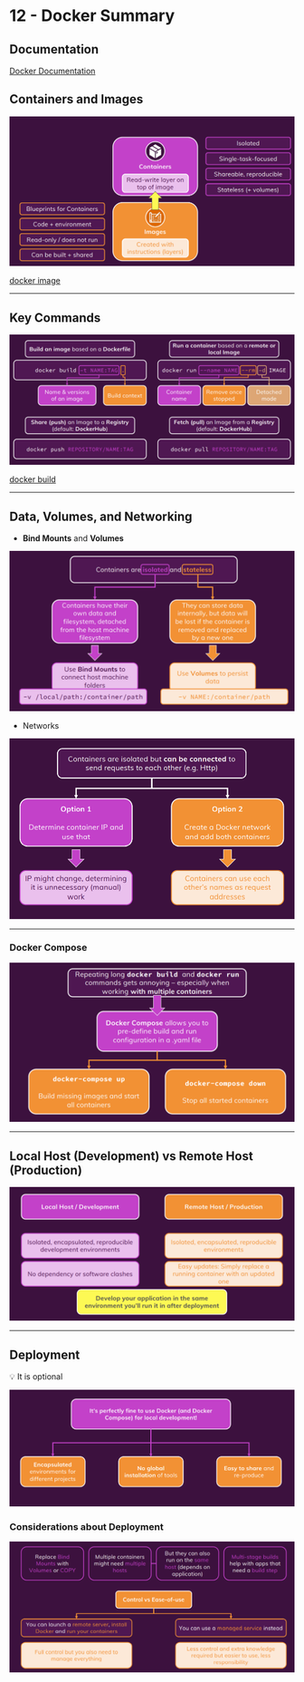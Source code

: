 # 12 - Docker Summary

## Documentation

[Docker Documentation](https://docs.docker.com)

## Containers and Images

![1.png](12%20-%20Docke%20a4d94/1.png)

[docker image](https://docs.docker.com/engine/reference/commandline/image/)

---

## Key Commands

![2.png](12%20-%20Docke%20a4d94/2.png)

[docker build](https://docs.docker.com/engine/reference/commandline/build/)

---

## Data, Volumes, and Networking

- **Bind Mounts** and **Volumes**

![3.png](12%20-%20Docke%20a4d94/3.png)

- Networks

![4.png](12%20-%20Docke%20a4d94/4.png)

---

### Docker Compose

![5.png](12%20-%20Docke%20a4d94/5.png)

---

## Local Host (Development) vs Remote Host (Production)

![6.png](12%20-%20Docke%20a4d94/6.png)

---

## Deployment

<aside>
💡 It is optional

</aside>

![7.png](12%20-%20Docke%20a4d94/7.png)

### Considerations about Deployment

![8.png](12%20-%20Docke%20a4d94/8.png)